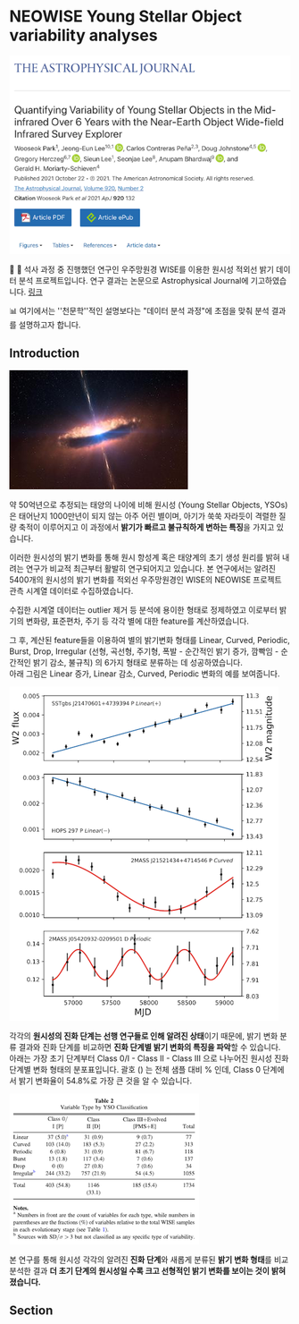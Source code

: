 # NEOWISE Young Stellar Object variability analyses 

![스크린샷 2022-06-14 오후 8.34.36](readme_images/paper_resize.png)

🔭 💫 석사 과정 중 진행했던 연구인 우주망원경 WISE를 이용한 원시성 적외선 밝기 데이터 분석 프로젝트입니다. 연구 결과는 논문으로 Astrophysical Journal에 기고하였습니다. [링크](https://ui.adsabs.harvard.edu/abs/2021ApJ...920..132P/abstract) 



📊 여기에서는 ''천문학''적인 설명보다는 "데이터 분석 과정"에 초점을 맞춰 분석 결과를 설명하고자 합니다.

## Introduction

![Jets Protrude from a Young Stellar Object](readme_images/80944_web_resize.jpg)

약 50억년으로 추정되는 태양의 나이에 비해 원시성 (Young Stellar Objects, YSOs)은 태어난지 1000만년이 되지 않는 아주 어린 별이며, 아기가 쑥쑥 자라듯이 격렬한 질량 축적이 이루어지고 이 과정에서 **밝기가 빠르고 불규칙하게 변하는 특징**을 가지고 있습니다.

이러한 원시성의 밝기 변화를 통해 원시 항성계 혹은 태양계의 초기 생성 원리를 밝혀 내려는 연구가 비교적 최근부터 활발히 연구되어지고 있습니다. 본 연구에서는 알려진 5400개의 원시성의 밝기 변화를 적외선 우주망원경인 WISE의 NEOWISE 프로젝트 관측 시계열 데이터로 수집하였습니다.

수집한 시계열 데이터는 outlier 제거 등 분석에 용이한 형태로 정제하였고 이로부터 밝기의 변화량, 표준편차, 주기 등 각각 별에 대한 feature를 계산하였습니다. 

그 후, 계산된 feature들을 이용하여 별의 밝기변화 형태를 Linear, Curved, Periodic, Burst, Drop, Irregular (선형, 곡선형, 주기형, 폭발 - 순간적인 밝기 증가, 깜빡임 - 순간적인 밝기 감소, 불규칙) 의 6가지 형태로 분류하는 데 성공하였습니다.  
아래 그림은 Linear 증가, Linear 감소, Curved, Periodic 변화의 예를 보여줍니다.

<img src="readme_images/vartypes_re.png" alt="Variable Types"/>

각각의 **원시성의 진화 단계는 선행 연구들로 인해 알려진 상태**이기 때문에, 밝기 변화 분류 결과와 진화 단계를 비교하면 **진화 단계별 밝기 변화의 특징을 파악**할 수 있습니다.  
아래는 가장 초기 단계부터 Class 0/I - Class II - Class III 으로 나누어진 원시성 진화 단계별 변화 형태의 분포표입니다. 괄호 () 는 전체 샘플 대비 % 인데, Class 0 단계에서 밝기 변화율이 54.8%로 가장 큰 것을 알 수 있습니다.

<img src="readme_images/table2.png" alt="table2"/>

본 연구를 통해 원시성 각각의 알려진 **진화 단계**와 새롭게 분류된 **밝기 변화 형태**를 비교 분석한 결과 **더 초기 단계의 원시성일 수록 크고 선형적인 밝기 변화를 보이는 것이 밝혀졌습니다.** 



## Section















